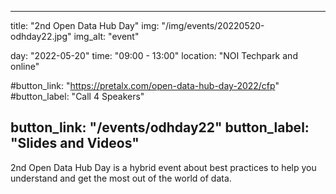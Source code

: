 

---
title: "2nd Open Data Hub Day"
img: "/img/events/20220520-odhday22.jpg"
img_alt: "event"

day: "2022-05-20"
time: "09:00 - 13:00"
location: "NOI Techpark and online"

#button_link: "https://pretalx.com/open-data-hub-day-2022/cfp"
#button_label: "Call 4 Speakers"

button_link: "/events/odhday22"
button_label: "Slides and Videos"
---

2nd Open Data Hub Day is a hybrid event about best practices to help you understand and get the most out of the world of data.
